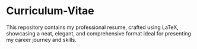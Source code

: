 # Curriculum-Vitae

This repository contains my professional resume, crafted using LaTeX, showcasing a neat, elegant, and comprehensive format ideal for presenting my career journey and skills.